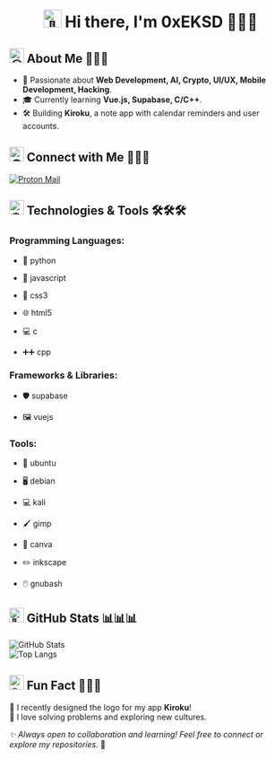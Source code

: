 # <center><img src="https://fonts.gstatic.com/s/e/notoemoji/latest/1f44b/512.gif" alt="👋" width="32" height="32"> Hi there, I'm 0xEKSD 🌟🌟🌟</center>


## <img id="About_Me" src="https://fonts.gstatic.com/s/e/notoemoji/latest/1f60e/512.gif" alt="😎" width="26" height="26"> About Me 🌟🌟🌟

- 🌟 Passionate about **Web Development, AI, Crypto, UI/UX, Mobile Development, Hacking**.
- 🎓 Currently learning **Vue.js, Supabase, C/C++**.
- 🛠️ Building **Kiroku**, a note app with calendar reminders and user accounts.  

## <img src="https://fonts.gstatic.com/s/e/notoemoji/latest/1f30f/512.gif" alt="🌏" width="26" height="26"> Connect with Me 📧📧📧

[![Proton Mail](https://img.shields.io/badge/Proton_Mail-6D4AFF?style=flat&logo=protonmail&logoColor=fff&link=mailto%3Aeksd796%40proton.me)](mailto:eksd796@proton.me)

## <img src="https://fonts.gstatic.com/s/e/notoemoji/latest/2699_fe0f/512.gif" alt="⚙" width="26" height="26"> Technologies & Tools 🛠️🛠️🛠️
### Programming Languages:
- 🐍 python

- 📜 javascript

- 🎨 css3

- 🌐 html5

- 💻 c

- ➕➕ cpp


### Frameworks & Libraries:
- 🛡️ supabase

- 🖼️ vuejs


### Tools:
- 🐧 ubuntu

- 🖥️ debian

- 💻 kali

- 🖌️ gimp

- 🎨 canva

- ✏️ inkscape

- 🖱️ gnubash

## <img src="https://fonts.gstatic.com/s/e/notoemoji/latest/1f48e/512.gif" alt="💎" width="26" height="26"> GitHub Stats 📊📊📊

![GitHub Stats](https://github-readme-stats.vercel.app/api?username=0xEKSD&show_icons=true&theme=transparent)  
![Top Langs](https://github-readme-stats.vercel.app/api/top-langs/?username=0xEKSD&layout=compact&theme=transparent)


## <img src="https://fonts.gstatic.com/s/e/notoemoji/latest/1f4a1/512.gif" alt="💡" width="26" height="26"> Fun Fact 🎉🎉🎉

🎨 I recently designed the logo for my app **Kiroku**!  
🎯 I love solving problems and exploring new cultures.  

*✨ Always open to collaboration and learning! Feel free to connect or explore my repositories.* 🙌
